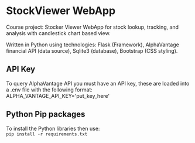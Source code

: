 # StockViewer WebApp
Course project: Stocker Viewer WebApp for stock lookup, tracking, and analysis with candlestick chart based view.    

Written in Python using technologies: Flask (Framework), AlphaVantage financial API (data source), Sqlite3 (database), Bootstrap (CSS styling).    

## API Key
To query AlphaVantage API you must have an API key, these are loaded into a .env file with the following format:    
ALPHA_VANTAGE_API_KEY='put_key_here'

## Python Pip packages
To install the Python libraries then use:    
`pip install -r requirements.txt`

